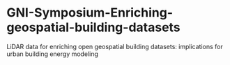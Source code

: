 # GNI-Symposium-Enriching-geospatial-building-datasets
LiDAR data for enriching open geospatial building datasets:  implications for urban building energy modeling
